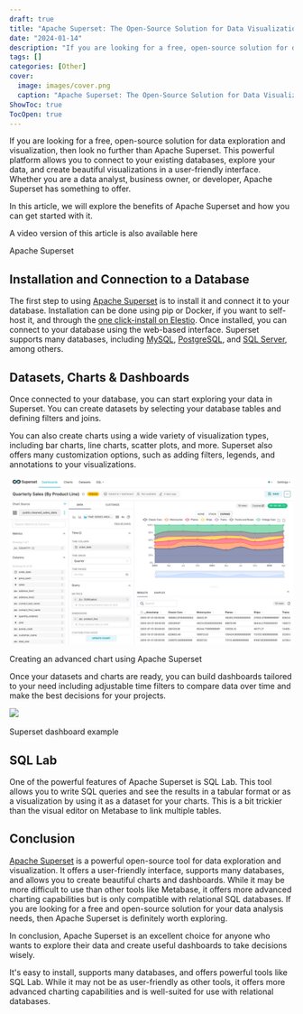 ```yaml
---
draft: true
title: "Apache Superset: The Open-Source Solution for Data Visualization I"
date: "2024-01-14"
description: "If you are looking for a free, open-source solution for data exploration and visualization, then look no further than Apache Superset. This powerful platform allows you to connect to your existing databases, explore your data, and create beautiful visualizations in a user-friendly interface. Whether you are a data analyst, business"
tags: []
categories: [Other]
cover:
  image: images/cover.png
  caption: "Apache Superset: The Open-Source Solution for Data Visualization I"
ShowToc: true
TocOpen: true
---
```



If you are looking for a free, open\-source solution for data exploration and visualization, then look no further than Apache Superset. This powerful platform allows you to connect to your existing databases, explore your data, and create beautiful visualizations in a user\-friendly interface. Whether you are a data analyst, business owner, or developer, Apache Superset has something to offer. 

In this article, we will explore the benefits of Apache Superset and how you can get started with it.

A video version of this article is also available here



Apache Superset



## Installation and Connection to a Database

The first step to using [Apache Superset](https://elest.io/open-source/superset?ref=blog.elest.io) is to install it and connect it to your database. Installation can be done using pip or Docker, if you want to self\-host it, and through the [one click\-install on Elestio](https://elest.io/open-source/superset?ref=blog.elest.io). Once installed, you can connect to your database using the web\-based interface. Superset supports many databases, including [MySQL](https://elest.io/open-source/mysql?ref=blog.elest.io), [PostgreSQL](https://elest.io/open-source/postgresql?ref=blog.elest.io), and [SQL Server](https://elest.io/open-source/mssql?ref=blog.elest.io), among others.

## Datasets, Charts \& Dashboards

Once connected to your database, you can start exploring your data in Superset. You can create datasets by selecting your database tables and defining filters and joins. 

You can also create charts using a wide variety of visualization types, including bar charts, line charts, scatter plots, and more. Superset also offers many customization options, such as adding filters, legends, and annotations to your visualizations.

![](images/image.png)

Creating an advanced chart using Apache Superset

Once your datasets and charts are ready, you can build dashboards tailored to your need including adjustable time filters to compare data over time and make the best decisions for your projects.

![](https://blog.elest.io/content/images/2023/05/image-1.png)

Superset dashboard example 

## SQL Lab

One of the powerful features of Apache Superset is SQL Lab. This tool allows you to write SQL queries and see the results in a tabular format or as a visualization by using it as a dataset for your charts. This is a bit trickier than the visual editor on Metabase to link multiple tables.

## Conclusion

[Apache Superset](https://elest.io/open-source/superset?ref=blog.elest.io) is a powerful open\-source tool for data exploration and visualization. It offers a user\-friendly interface, supports many databases, and allows you to create beautiful charts and dashboards. While it may be more difficult to use than other tools like Metabase, it offers more advanced charting capabilities but is only compatible with relational SQL databases. If you are looking for a free and open\-source solution for your data analysis needs, then Apache Superset is definitely worth exploring.

In conclusion, Apache Superset is an excellent choice for anyone who wants to explore their data and create useful dashboards to take decisions wisely. 

It's easy to install, supports many databases, and offers powerful tools like SQL Lab. While it may not be as user\-friendly as other tools, it offers more advanced charting capabilities and is well\-suited for use with relational databases. 



